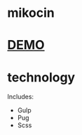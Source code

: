 # mikocin
# [DEMO](https://anastasiia-emets.github.io/mikocin/dist/)
# technology
Includes:
- Gulp
- Pug
- Scss
